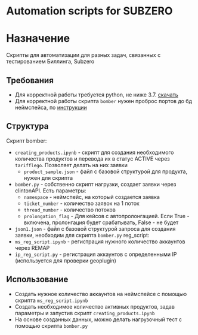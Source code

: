 # Automation scripts for SUBZERO
# Назначение
Скрипты для автоматизации для разных задач, связанных с тестированием Биллинга, Subzero


## Требования
* Для корректной работы требуется python, не ниже 3.7. [скачать](https://www.python.org/downloads/)
* Для корректной работы скрипта `bomber` нужен проброс портов до бд неймспейса, по [инструкции](https://lognex.atlassian.net/wiki/spaces/SPC1/pages/1488978387/PostgreSQL+OpenShift)

## Структура
Скрипт bomber:
* `creating_products.ipynb` - скрипт для создания необходимого количества продуктов и перевода их в статус ACTIVE через `tarifflego`. Позволяет делать на них заявки
  * `product_sample.json` - файл с базовой структурой для продукта, нужен для скрипта
* `bomber.py` - собственно скрипт нагрузки, создает заявки через clintonAPI. Есть параметры:
  * `namespace` - неймспейс, на который создается заявка 
  * `ticket_number` - количество заявок на 1 поток 
  * `thread_number` - количество потоков 
  * `prolongation_flag` - Для кейсов с автопролонгацией. Если True - включена, пролонгация будет срабатывать, False - не будет
* `json1.json` - файл с базовой структурой запроса для создания заявки, необходим для скрипта `bomber.py`
reg_script:
* `ms_reg_script.ipynb` - регистрация нужного количество аккаунтов через REMAP
* `ip_reg_script.py` - регистрация аккаунтов с определенными IP (используется для проверки geoplugin)

## Использование
* Создать нужное количество аккаунтов на неймспейсе с помощью скрипта `ms_reg_script.ipynb`
* Создать необходимое количество активных продуктов, задав параметры и запустив скрипт `creating_products.ipynb`
* На основе созданных данных, можно делать нагрузочный тест с помощью скрипта `bomber.py`

